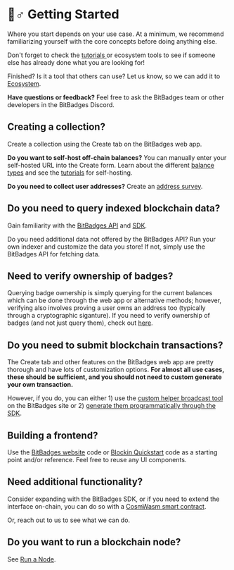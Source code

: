 # 🚴♂ Getting Started

Where you start depends on your use case. At a minimum, we recommend familiarizing yourself with the core concepts before doing anything else.&#x20;

Don't forget to check the [tutorials ](tutorials/)or ecosystem tools to see if someone else has already done what you are looking for!

Finished? Is it a tool that others can use? Let us know, so we can add it to [Ecosystem](../overview/ecosystem/).

**Have questions or feedback?** Feel free to ask the BitBadges team or other developers in the BitBadges Discord.

## **Creating a collection?**

Create a collection using the Create tab on the BitBadges web app.

**Do you want to self-host off-chain balances?** You can manually enter your self-hosted URL into the Create form. Learn about the different [balance types](core-concepts/balance-types.md) and see the [tutorials](tutorials/create-and-host-off-chain-balances.md) for self-hosting.

**Do you need to collect user addresses?** Create an [address survey](tutorials/custom-address-surveys.md).

## **Do you need to query indexed blockchain data?**

Gain familiarity with the [BitBadges API](bitbadges-api/api.md) and [SDK](bitbadges-sdk/).

Do you need additional data not offered by the BitBadges API? Run your own indexer and customize the data you store! If not, simply use the BitBadges API for fetching data.

## **Need to verify ownership of badges?**

Querying badge ownership is simply querying for the current balances which can be done through the web app or alternative methods; however, verifying also involves proving a user owns an address too (typically through a cryptographic siganture). If you need to verify ownership of badges (and not just query them), check out [here](../overview/how-it-works/verification.md).

## **Do you need to submit blockchain transactions?**

The Create tab and other features on the BitBadges web app are pretty thorough and have lots of customization options. **For almost all use cases, these should be sufficient, and you should not need to custom generate your own transaction.**&#x20;

However, if you do, you can either 1) use the [custom helper broadcast tool](create-and-broadcast-txs/sign-+-broadcast-bitbadges.io.md) on the BitBadges site or 2) [generate them programmatically through the SDK](create-and-broadcast-txs/).

## **Building a frontend?**

Use the [BitBadges website](bitbadges-frontend.md) code or [Blockin Quickstart](https://github.com/Blockin-Labs/blockin-quickstart) code as a starting point and/or reference. Feel free to reuse any UI components.

## **Need additional functionality?**

Consider expanding with the BitBadges SDK, or if you need to extend the interface on-chain, you can do so with a [CosmWasm smart contract](tutorials/create-a-wasm-contract.md).&#x20;

Or, reach out to us to see what we can do.

## **Do you want to run a blockchain node?**

See [Run a Node](bitbadges-blockchain/run-a-node.md).
